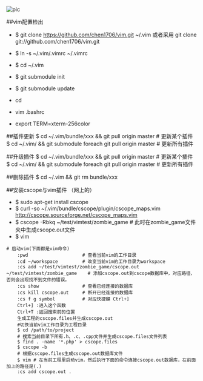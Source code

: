 ![pic](http://113.11.199.133/pic.png)

##vim配置检出
* $ git clone https://github.com/chen1706/vim.git ~/.vim  或者采用 git clone git://github.com/chen1706/vim.git
* $ ln -s ~/.vim/.vimrc ~/.vimrc
* $ cd ~/.vim
* $ git submodule init
* $ git submodule update

* cd 
* vim .bashrc
* export TERM=xterm-256color


##插件更新
$ cd ~/.vim/bundle/xxx && git pull origin master                # 更新某个插件
$ cd ~/.vim/ && git submodule foreach git pull origin master    # 更新所有插件

##升级插件
$ cd ~/.vim/bundle/xxx && git pull origin master                # 更新某个插件
$ cd ~/.vim/ && git submodule foreach git pull origin master    # 更新所有插件

##删除插件
$ cd ~/.vim && git rm bundle/xxx

##安装cscope与vim插件 （网上的）

* $ sudo apt-get install cscope
* $ curl -so ~/.vim/bundle/cscope/plugin/cscope_maps.vim http://cscope.sourceforge.net/cscope_maps.vim
* $ cscope -Rbkq ~/test/vimtest/zombie_game # 此时在zombie_game文件夹中生成cscope.out文件
* $ vim     

```
# 启动vim(下面都是vim命令)
    :pwd                    # 查看当前vim的工作目录
    :cd ~/workspace         # 改变当前vim的工作目录为workspace
    :cs add ~/test/vimtest/zombie_game/cscope.out ~/test/vimtest/zombie_game    # 添加cscope.out到cscope数据库中，对应路径，否则会出现找不到文件的错误。
    :cs show                # 查看已经连接的数据库
    :cs kill cscope.out     # 断开已经连接的数据库
    :cs f g symbol          # 对应快捷键 Ctrl+]
    Ctrl+] :进入这个函数
    Ctrl+T :返回搜索前的位置
    生成工程的cscope.files并生成cscope.out
    #切换当前vim工作目录为工程目录
    $ cd /path/to/project
    # 搜索当前目录下所有.h、.c、.cpp文件并生成cscope.files文件列表
    $ find . -name '*.php' > cscope.files
    $ cscope -b
    # 根据cscope.files生成cscope.out数据库文件
    $ vim # 在当前工程里启动vim，然后执行下面的命令连接cscope.out数据库，在前面加上的路径是(.)
    :cs add cscope.out .
```
